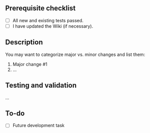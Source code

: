 <!--- Provide a general summary of your changes in the Title above -->

## Prerequisite checklist
<!--- Go over all the following points, and put an `x` in all the boxes that apply. -->
<!-- Note that some of these check boxes may not apply to all pull requests -->

- [ ] All new and existing tests passed.
- [ ] I have updated the Wiki (if necessary).

## Description
<!--- Describe your changes in detail -->
<!--- Why is this change required? What problem does it solve? -->
<!--- If it fixes an open issue, please link to the issue here. -->

You may want to categorize major vs. minor changes and list them:
1. Major change #1
2. ...

## Testing and validation
<!--- Please describe in detail how you tested your changes. -->
<!--- Include details of your testing environment, and the tests you ran to -->
<!--- see how your change affects other areas of the code, etc. -->

...

## To-do
<!-- Describe remaining tasks or open questions related to this PR-->

- [ ] Future development task